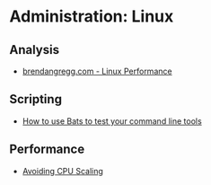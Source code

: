 # Administration: Linux

## Analysis

- [brendangregg.com - Linux Performance](http://www.brendangregg.com/linuxperf.html)

## Scripting

- [How to use Bats to test your command line tools](https://blog.engineyard.com/2014/bats-test-command-line-tools)

## Performance

- [Avoiding CPU Scaling](https://www.servernoobs.com/avoiding-cpu-speed-scaling-in-modern-linux-distributions-running-cpu-at-full-speed-tips/)
